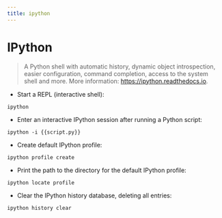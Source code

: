 ```yaml
---
title: ipython
---
```

# IPython

> A Python shell with automatic history, dynamic object introspection, easier configuration, command completion, access to the system shell and more.
> More information: <https://ipython.readthedocs.io>.

- Start a REPL (interactive shell):

`ipython`

- Enter an interactive IPython session after running a Python script:

`ipython -i {{script.py}}`

- Create default IPython profile:

`ipython profile create`

- Print the path to the directory for the default IPython profile:

`ipython locate profile`

- Clear the IPython history database, deleting all entries:

`ipython history clear`
